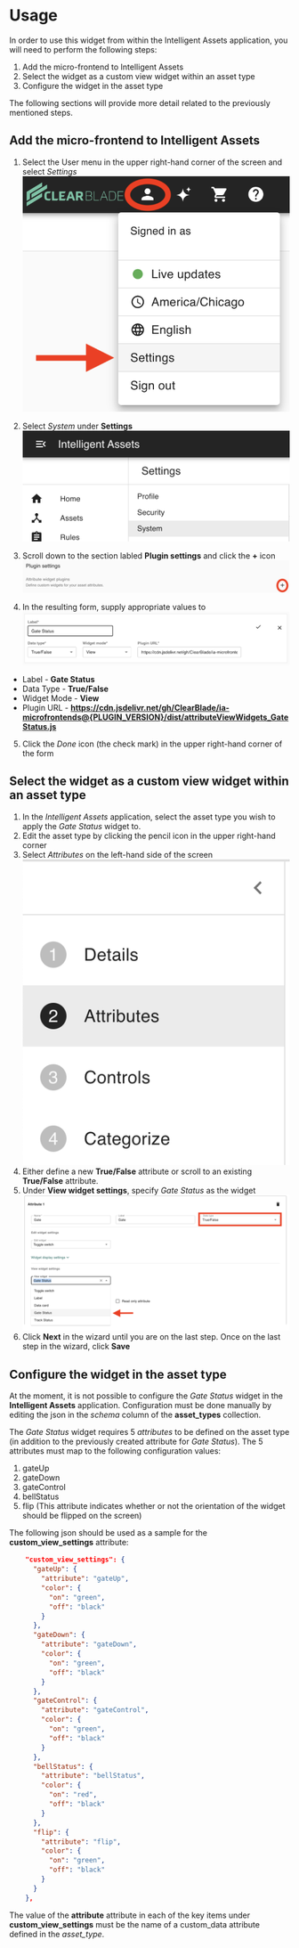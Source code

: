 # Usage
In order to use this widget from within the Intelligent Assets application, you will need to perform the following steps:

1. Add the micro-frontend to Intelligent Assets
2. Select the widget as a custom view widget within an asset type
3. Configure the widget in the asset type

The following sections will provide more detail related to the previously mentioned steps.

## Add the micro-frontend to Intelligent Assets

1. Select the User menu in the upper right-hand corner of the screen and select _Settings_
![Settings select image](../readme_images/settings_select.png)

2. Select _System_ under __Settings__
![System select image](../readme_images/system_select.png)

3. Scroll down to the section labled __Plugin settings__ and click the __+__ icon
![Plugin Settings image](../readme_images/plugin_settings.png)

4. In the resulting form, supply appropriate values to 
![Gate Status Settings image](../readme_images/gate_status_settings.png)

  * Label - __Gate Status__
  * Data Type - __True/False__
  * Widget Mode - __View__
  * Plugin URL - __https://cdn.jsdelivr.net/gh/ClearBlade/ia-microfrontends@{PLUGIN_VERSION}/dist/attributeViewWidgets_GateStatus.js__

5. Click the _Done_ icon (the check mark) in the upper right-hand corner of the form

## Select the widget as a custom view widget within an asset type
1. In the _Intelligent Assets_ application, select the asset type you wish to apply the _Gate Status_ widget to.
2. Edit the asset type by clicking the pencil icon in the upper right-hand corner
3. Select _Attributes_ on the left-hand side of the screen
![Select attributes image](../readme_images/select_attributes.png)
4. Either define a new __True/False__ attribute or scroll to an existing __True/False__ attribute.
5. Under __View widget settings__, specify _Gate Status_ as the widget
![Gate attribute image](../readme_images/gate_attribute.png)
6. Click __Next__ in the wizard until you are on the last step. Once on the last step in the wizard, click __Save__

## Configure the widget in the asset type
At the moment, it is not possible to configure the _Gate Status_ widget in the __Intelligent Assets__ application. Configuration must be done manually by editing the json in the _schema_ column of the __asset_types__ collection.

The _Gate Status_ widget requires 5 _attributes_ to be defined on the asset type (in addition to the previously created attribute for _Gate Status_). The 5 attributes must map to the following configuration values:

  1. gateUp
  2. gateDown
  3. gateControl
  4. bellStatus
  5. flip (This attribute indicates whether or not the orientation of the widget should be flipped on the screen)

The following json should be used as a sample for the __custom_view_settings__ attribute:

```json
    "custom_view_settings": {
      "gateUp": {
        "attribute": "gateUp",
        "color": {
          "on": "green",
          "off": "black"
        }
      },
      "gateDown": {
        "attribute": "gateDown",
        "color": {
          "on": "green",
          "off": "black"
        }
      },
      "gateControl": {
        "attribute": "gateControl",
        "color": {
          "on": "green",
          "off": "black"
        }
      },
      "bellStatus": {
        "attribute": "bellStatus",
        "color": {
          "on": "red",
          "off": "black"
        }
      },
      "flip": {
        "attribute": "flip",
        "color": {
          "on": "green",
          "off": "black"
        }
      }
    },
  ```

The value of the __attribute__ attribute in each of the key items under __custom_view_settings__ must be the name of a custom_data attribute defined in the _asset_type_.